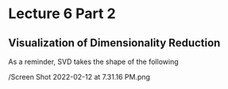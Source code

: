 # Lecture 6 Part 2

## Visualization of Dimensionality Reduction

As a reminder, SVD takes the shape of the following

/Screen Shot 2022-02-12 at 7.31.16 PM.png

